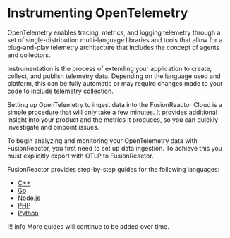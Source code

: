 # Instrumenting OpenTelemetry

OpenTelemetry enables tracing, metrics, and logging telemetry through a set of single-distribution multi-language libraries and tools that allow for a plug-and-play telemetry architecture that includes the concept of agents and collectors.

Instrumentation is the process of extending your application to create, collect, and publish telemetry data. Depending on the language used and platform, this can be fully automatic or may require changes made to your code to include telemetry collection.

Setting up OpenTelemetry to ingest data into the FusionReactor Cloud is a simple procedure that will only take a few minutes. It provides additional insight into your product and the metrics it produces, so you can quickly investigate and pinpoint issues.

To begin analyzing and monitoring your OpenTelemetry data with FusionReactor, you first need to set up data ingestion. To achieve this you must explicitly export with OTLP to FusionReactor.

FusionReactor provides step-by-step guides for the following languages: 

* [C++](/frdocs/Monitor-your-data/OpenTelemetry/Instrumentation/Cpp/)
* [Go](/frdocs/Monitor-your-data/OpenTelemetry/Instrumentation/Go/)
* [Node.js](/frdocs/Monitor-your-data/OpenTelemetry/Instrumentation/node/)
* [PHP](/frdocs/Monitor-your-data/OpenTelemetry/Instrumentation/PHP/)
* [Python](/frdocs/Monitor-your-data/OpenTelemetry/Instrumentation/Python/)

!!! info
    More guides will continue to be added over time.
